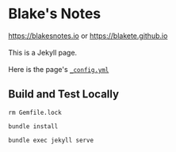 # Blake's Notes
https://blakesnotes.io or https://blakete.github.io
<br><br>
This is a Jekyll page. 
<br><br>
Here is the page's [`_config.yml`](/Users/blake/repos/blakete.github.io/_config.yml)

## Build and Test Locally

```console
rm Gemfile.lock 
```

```console
bundle install
```

```console
bundle exec jekyll serve
```